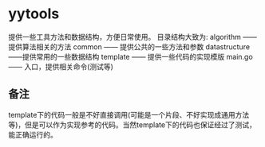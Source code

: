 # yytools
提供一些工具方法和数据结构，方便日常使用。
目录结构大致为:
algorithm —— 提供算法相关的方法 
common —— 提供公共的一些方法和参数
datastructure ——提供常用的一些数据结构
template —— 提供一些代码的实现模版
main.go —— 入口，提供相关命令(测试等)


## 备注
template下的代码一般是不好直接调用(可能是一个片段、不好实现成通用方法等)，但是可以作为实现参考的代码。当然template下的代码也保证经过了测试，能正确运行的。
